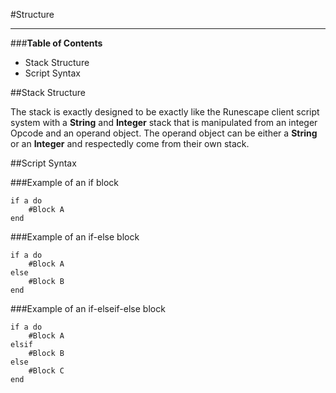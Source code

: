 #Structure
***

###**Table of Contents**

* Stack Structure
* Script Syntax

##Stack Structure

The stack is exactly designed to be exactly like the Runescape client script system with a **String** and **Integer** 
stack that is manipulated from an integer Opcode and an operand object. The operand object can be either
a **String** or an **Integer** and respectedly come from their own stack.

##Script Syntax

###Example of an if block

```
if a do
    #Block A
end
```

###Example of an if-else block

```
if a do
    #Block A
else
    #Block B
end
```

###Example of an if-elseif-else block

```
if a do
    #Block A
elsif
    #Block B
else
    #Block C
end
```